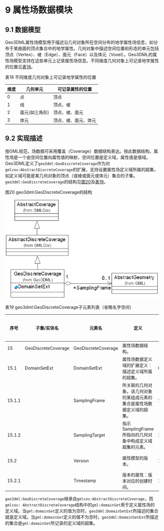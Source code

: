 # 9 属性场数据模块

## 9.1 数据模型

Geo3DML属性场模型用于描述沿几何对象所在空间分布的地学属性场信息，如分布于某曲面的顶点集合中的地学属性。几何对象中描述空间位置和形态的单元包括顶点（Vertex）、棱（Edge）、面元（Face）以及体元（Voxel）。Geo3DML的属性场模型支持在这些单元上记录属性场信息。不同维度几何对象上可记录地学属性的位置见[表18](#tbl-18)。

<a name="tbl-18" /><caption>表18 不同维度几何对象上可记录地学属性的位置</caption>

|维度|几何单元|可记录属性的位置|
|---|---|---|
|0|点|顶点|
|1|线|顶点、棱|
|2|面元(如三角形)|顶点、棱、面元|
|3|体元|顶点、棱、面元、体元|

## 9.2 实现描述

按GML规范，场数据可采用覆盖（Coverage）数据结构表达。按此数据结构，属性场是一个由空间位置向属性值的映射，空间位置是定义域，属性值是值域。Geo3DML定义了`geo3dml:GeoDiscreteCoverage`作为对`gmlcov:AbstractDiscreteCoverage`的扩展，支持设置属性场定义域所属的超集，如定义域可能是某几何对象的顶点（或棱或面元或体元）集合的子集。`geo3dml:GeoDiscreteCoverage`的结构见[图20](#pic-20)及[表19](#tbl-19)。

<a name="pic-20" /><caption>图20 geo3dml:GeoDiscreteCoverage的结构</caption>

![图20 geo3dml:GeoDiscreteCoverage的结构](./pictures/9-20.png)

<a name="tbl-19" /><caption>表19 geo3dml:GeoDiscreteCoverage子元素列表（省略名字空间）</caption>

|序号|子集/实体名|元素名|定义|出现次数|类型|值域|
|---|---|---|---|---|---|---|
|15|GeoDiscreteCoverage|GeoDiscreteCoverage|属性场数据结构。||类||
|15.1|DomainSetExt|DomainSetExt|属性场数据定义域的扩展定义：描述定义域所属的超集。|0..1|||
|15.1.1||SamplingFrame|所关联的几何对象。该几何对象的某组成元素的集合是属性场数据定义域的超集。|1|类|对gml:AbstractGeometry实例的引用。|
|15.1.2||SamplingTarget|指示SamplingFrame所指向的几何对象中构成定义域超集的元素。|1|字符串|枚举值：VERTEX（顶点），EDGE（棱），FACE（面元），VOXEL（体元）。|
|15.2||Version|属性模型的版本。|1|字符串|如“1.2.1”。|
|15.2.1||Timestamp|版本的属性：版本对应的创建时间。|1|日期|如“2018-04-17T14:04:33”。|

`geo3dml:GeoDiscreteCoverage`继承自`gmlcov:AbstractDiscreteCoverage`，而`gmlcov: AbstractDiscreteCoverage`结构中的`gml:domainSet`用于定义属性场的定义域。当`gml:domainSet`定义的值为空时，`geo3dml:DomainSetExt`所描述的集合就是定义域。当`gml:domainSet`定义的值不为空时，`geo3dml:DomainSetExt`所描述的集合是`gml:domainSet`所记录的定义域的超集。
